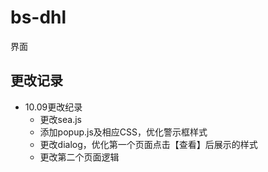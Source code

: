 # bs-dhl
界面
## 更改记录
* 10.09更改纪录
	* 更改sea.js
	* 添加popup.js及相应CSS，优化警示框样式
	* 更改dialog，优化第一个页面点击【查看】后展示的样式
	* 更改第二个页面逻辑

